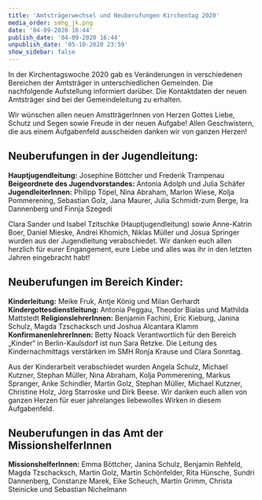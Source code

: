 ```yaml
---
title: 'Amtsträgerwechsel und Neuberufungen Kirchentag 2020'
media_order: smhg_jk.png
date: '04-09-2020 16:44'
publish_date: '04-09-2020 16:44'
unpublish_date: '05-10-2020 23:59'
show_sidebar: false
---
```


In der Kirchentagswoche 2020 gab es Veränderungen in verschiedenen Bereichen der Amtsträger in unterschiedlichen Gemeinden. Die nachfolgende Aufstellung informiert darüber.
Die Kontaktdaten der neuen Amtsträger sind bei der Gemeindeleitung zu erhalten.

Wir wünschen allen neuen AmstträgerInnen von Herzen Gottes Liebe, Schutz und Segen sowie Freude in der neuen Aufgabe! Allen Geschwistern, die aus einem Aufgabenfeld ausscheiden danken wir von ganzen Herzen!

## Neuberufungen in der Jugendleitung:
**Hauptjugendleitung:** Josephine Böttcher und Frederik Trampenau
 **Beigeordnete des Jugendvorstandes:** Antonia Adolph und Julia Schäfer
 **JugendleiterInnen:** Philipp Töpel, Nina Abraham, Marlon Wiese, Kolja Pommerening, Sebastian Golz, Jana Maurer, Julia Schmidt-zum Berge, Ira Dannenberg und Finnja Szegedi
 
Clara Sander und Isabel Tzitschke (Hauptjugendleitung) sowie Anne-Katrin Boer, Daniel Mieske, Andrei Khomich, Niklas Müller und Josua Springer wurden aus der Jugendleitung verabschiedet. Wir danken euch allen herzlich für eurer Engangement, eure Liebe und alles was ihr in den letzten Jahren eingebracht habt!

## Neuberufungen im Bereich Kinder:
**Kinderleitung:** Meike Fruk, Antje König und Milan Gerhardt
**Kindergottesdienstleitung:** Antonia Peggau, Theodor Bialas und Mathilda Mattstedt
**ReligionslehrerInnen:** Benjamin Fachini, Eric Kieburg, Janina Schulz, Magda Tzschacksch und Joshua Alcantara Klamm
**KonfirmanenlehrerInnen:** Betty Noack
Verantwortlich für den Bereich „Kinder“ in Berlin-Kaulsdorf ist nun Sara Retzke. Die Leitung des Kindernachmittags verstärken im SMH Ronja Krause und Clara Sonntag.

Aus der Kinderarbeit verabschiedet wurden Angela Schulz, Michael Kutzner, Stephan Müller, Nina Abraham, Kolja Pommerening, Markus Spranger, Anke Schindler, Martin Golz, Stephan Müller, Michael Kutzner, Christine Holz, Jörg Starroske und Dirk Beese. Wir danken euch allen von ganzen Herzen für euer jahrelanges liebewolles Wirken in diesem Aufgabenfeld.

## Neuberufungen in das Amt der MissionshelferInnen
**MissionshelferInnen:** Emma Böttcher, Janina Schulz, Benjamin Rehfeld, Magda Tzschacksch, Martin Golz, Martin Schönfelder, Rita Hünsche, Sundri Dannenberg, Constanze Marek, Eike Scheuch, Martin Grimm, Christa Steinicke und Sebastian Nichelmann